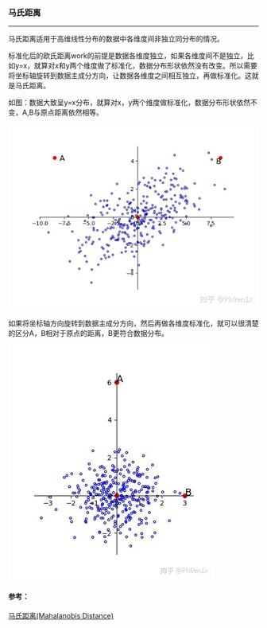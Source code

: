 ### 马氏距离

----

马氏距离适用于高维线性分布的数据中各维度间非独立同分布的情况。

标准化后的欧氏距离work的前提是数据各维度独立，如果各维度间不是独立，比如y=x，就算对x和y两个维度做了标准化，数据分布形状依然没有改变。所以需要将坐标轴旋转到数据主成分方向，让数据各维度之间相互独立，再做标准化。这就是马氏距离。

如图：数据大致呈y=x分布，就算对x，y两个维度做标准化，数据分布形状依然不变，A,B与原点距离依然相等。

![](./image/1.jpg)

如果将坐标轴方向旋转到数据主成分方向，然后再做各维度标准化，就可以很清楚的区分A，B相对于原点的距离，B更符合数据分布。

![](./image/2.jpg)





#### 参考：

[马氏距离(Mahalanobis Distance)](https://app.yinxiang.com/shard/s45/nl/27030704/58ea12bb-18ca-4bb7-b16b-88df33c8f395)

